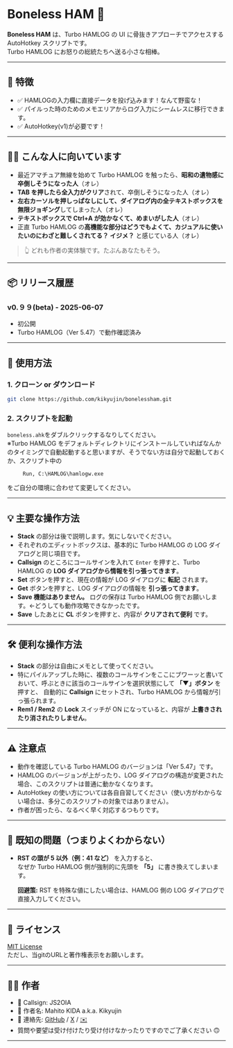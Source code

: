 # Boneless HAM 🥓

**Boneless HAM** は、Turbo HAMLOG の UI に骨抜きアプローチでアクセスする AutoHotkey スクリプトです。  
Turbo HAMLOG にお怒りの総統たちへ送る小さな相棒。

---

## 🧩 特徴

- ✅ HAMLOGの入力欄に直接データを投げ込みます！なんて野蛮な！
- ✅ パイルった時のためのメモエリアからログ入力にシームレスに移行できます。
- ✅ AutoHotkey(v1)が必要です！
---

## 🙋‍♀️ こんな人に向いています

- 最近アマチュア無線を始めて Turbo HAMLOG を触ったら、**昭和の遺物感に卒倒しそうになった人**（オレ）
- **TAB を押したら全入力がクリア**されて、卒倒しそうになった人（オレ）
- **左右カーソルを押しっぱなしにして、ダイアログ内の全テキストボックスを無限ジョギング**してしまった人（オレ）
- **テキストボックスで Ctrl+A が効かなくて、めまいがした人**（オレ）
- 正直 Turbo HAMLOG の**高機能な部分はどうでもよくて、カジュアルに使いたいのにわざと難しくされてる？ イジメ？** と感じている人（オレ）

> 👆 どれも作者の実体験です。たぶんあなたもそう。
---
## 📦 リリース履歴

### v0.９９(beta) - 2025-06-07

- 初公開
- Turbo HAMLOG（Ver 5.47）で動作確認済み

---

## 🚀 使用方法

### 1. クローン or ダウンロード

```bash
git clone https://github.com/kikyujin/bonelessham.git
```

### 2. スクリプトを起動
```boneless.ahk```をダブルクリックするなりしてください。  
※Turbo HAMLOG をデフォルトディレクトリにインストールしていればなんかのタイミングで自動起動すると思いますが、そうでない方は自分で起動しておくか、スクリプト中の

         Run, C:\HAMLOG\hamlogw.exe
   
   をご自分の環境に合わせて変更してください。

---
## 💡 主要な操作方法

- **Stack** の部分は後で説明します。気にしないでください。
- それぞれのエディットボックスは、基本的に Turbo HAMLOG の LOG ダイアログと同じ項目です。
- **Callsign** のところにコールサインを入れて `Enter` を押すと、Turbo HAMLOG の **LOG ダイアログから情報を引っ張ってきます**。
- **Set** ボタンを押すと、現在の情報が LOG ダイアログに **転記** されます。
- **Get** ボタンを押すと、LOG ダイアログの情報を **引っ張ってきます**。
- **Save 機能はありません。** ログの保存は Turbo HAMLOG 側でお願いします。←どうしても動作攻略できなかったです。
- **Save** したあとに **CL** ボタンを押すと、内容が **クリアされて便利** です。
---
## 🛠 便利な操作方法

- **Stack** の部分は自由にメモとして使ってください。
- 特にパイルアップした時に、複数のコールサインをここにブワーッと書いておいて、呼ぶときに該当のコールサインを選択状態にして **「▼」ボタン** を押すと、 自動的に **Callsign** にセットされ、Turbo HAMLOG から情報が引っ張られます。
- **Rem1 / Rem2** の **Lock** スイッチが ON になっていると、内容が **上書きされたり消されたりしません**。
---
## ⚠️ 注意点

- 動作を確認している Turbo HAMLOG のバージョンは「Ver 5.47」です。
- HAMLOG のバージョンが上がったり、LOG ダイアログの構造が変更された場合、このスクリプトは普通に動かなくなります。
- AutoHotkey の使い方については各自自習してください（使い方がわからない場合は、多分このスクリプトの対象ではありません）。
- 作者が困ったら、なるべく早く対応するつもりです。
---
## 🐞 既知の問題（つまりよくわからない）

- **RST の頭が 5 以外（例：41 など）** を入力すると、  
  なぜか Turbo HAMLOG 側が強制的に先頭を **「5」** に書き換えてしまいます。

  **回避策:** RST を特殊な値にしたい場合は、HAMLOG 側の LOG ダイアログで直接入力してください。

---

## 📄 ライセンス

[MIT License](https://www.tldrlegal.com/license/mit-license)  
ただし、当gitのURLと著作権表示をお願いします。

---

## 🙋‍♂️ 作者

- 📡 Callsign: JS2OIA
- 🧠 作者名: Mahito KIDA a.k.a. Kikyujin
- 💌 連絡先: [GitHub](https://github.com/kikyujn) / [X](https://x.com/777kdm) / [✉️](mailto:js2oia@jarl.com)
-  質問や要望は受け付けたり受け付けなかったりですのでご了承ください 🙃
---
